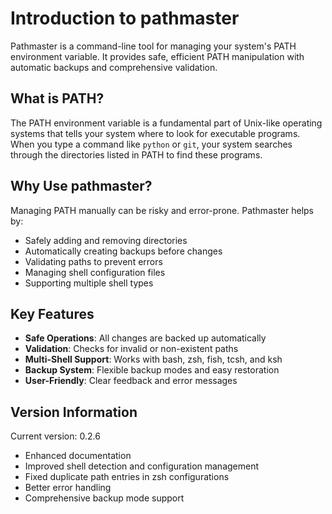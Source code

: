 # Introduction to pathmaster

Pathmaster is a command-line tool for managing your system's PATH environment variable. It provides safe, efficient PATH manipulation with automatic backups and comprehensive validation.

## What is PATH?

The PATH environment variable is a fundamental part of Unix-like operating systems that tells your system where to look for executable programs. When you type a command like `python` or `git`, your system searches through the directories listed in PATH to find these programs.

## Why Use pathmaster?

Managing PATH manually can be risky and error-prone. Pathmaster helps by:

- Safely adding and removing directories
- Automatically creating backups before changes
- Validating paths to prevent errors
- Managing shell configuration files
- Supporting multiple shell types

## Key Features

- **Safe Operations**: All changes are backed up automatically
- **Validation**: Checks for invalid or non-existent paths
- **Multi-Shell Support**: Works with bash, zsh, fish, tcsh, and ksh
- **Backup System**: Flexible backup modes and easy restoration
- **User-Friendly**: Clear feedback and error messages

## Version Information

Current version: 0.2.6

- Enhanced documentation
- Improved shell detection and configuration management
- Fixed duplicate path entries in zsh configurations
- Better error handling
- Comprehensive backup mode support
